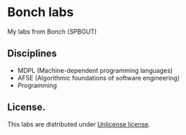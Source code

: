 # Bonch labs
My labs from Bonch (SPBGUT)

## Disciplines
* MDPL (Machine-dependent programming languages)
* AFSE (Algorithmic foundations of software engineering)
* Programming

## License.
This labs are distributed under [Unlicense license](https://github.com/semyon-dev/bonch-labs/blob/master/LICENSE).
